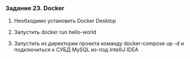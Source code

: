 ### Задание 23. Docker
1. Необходимо установить Docker Desktop

2. Запустить docker run hello-world

3. Запустить из директории проекта команду docker-compose up -d и подключиться к СУБД MySQL из-под IntelliJ IDEA
